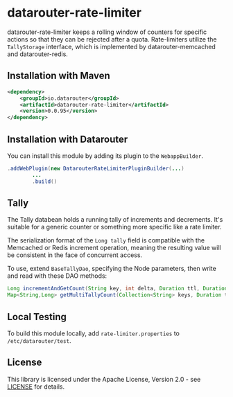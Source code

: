# datarouter-rate-limiter

datarouter-rate-limiter keeps a rolling window of counters for specific actions so that they can be rejected after a quota.
Rate-limiters utilize the `TallyStorage` interface, which is implemented by datarouter-memcached and datarouter-redis.

## Installation with Maven

```xml
<dependency>
	<groupId>io.datarouter</groupId>
	<artifactId>datarouter-rate-limiter</artifactId>
	<version>0.0.95</version>
</dependency>
```

## Installation with Datarouter

You can install this module by adding its plugin to the `WebappBuilder`.

```java
.addWebPlugin(new DatarouterRateLimiterPluginBuilder(...)
		...
		.build()
```

## Tally

The Tally databean holds a running tally of increments and decrements.  It's suitable for a generic counter or
 something more specific like a rate limiter.

The serialization format of the `Long tally` field is compatible with the Memcached or Redis increment operation,
 meaning the resulting value will be consistent in the face of concurrent access.

To use, extend `BaseTallyDao`, specifying the Node parameters, then write and read with these DAO methods:

``` java
Long incrementAndGetCount(String key, int delta, Duration ttl, Duration timeout)
Map<String,Long> getMultiTallyCount(Collection<String> keys, Duration ttl, Duration timeout)
```

## Local Testing
To build this module locally, add `rate-limiter.properties` to `/etc/datarouter/test`.

## License

This library is licensed under the Apache License, Version 2.0 - see [LICENSE](../LICENSE) for details.
